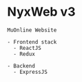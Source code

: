 # NyxWeb v3

```
MuOnline Website

- Frontend stack
  - ReactJS
  - Redux

- Backend
  - ExpressJS
```
